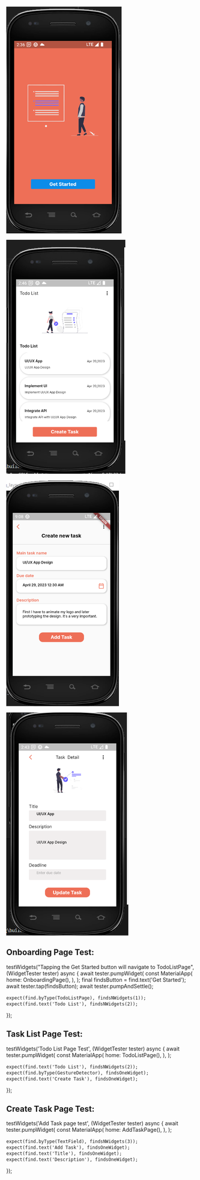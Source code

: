 
![Onboarding Page](image-4.png)

![Task List Page](image-2.png)
       
![Create Task Page](image.png)
        
 
![Update Task Page](image-1.png)


## Onboarding Page Test:

 testWidgets("Tapping the Get Started button will navigate to TodoListPage",
      (WidgetTester tester) async {
    await tester.pumpWidget(
      const MaterialApp(
        home: OnboardingPage(),
      ),
    );
    final findsButton = find.text('Get Started');
    await tester.tap(findsButton);
    await tester.pumpAndSettle();

    expect(find.byType(TodoListPage), findsNWidgets(1));
    expect(find.text('Todo List'), findsNWidgets(2));
  });


## Task List Page Test:
 testWidgets('Todo List Page Test', (WidgetTester tester) async {
    await tester.pumpWidget(
      const MaterialApp(
        home: TodoListPage(),
      ),
    );

    expect(find.text('Todo List'), findsNWidgets(2));
    expect(find.byType(GestureDetector), findsOneWidget);
    expect(find.text('Create Task'), findsOneWidget);
  });

## Create Task Page Test:
 testWidgets('Add Task page test', (WidgetTester tester) async {
    await tester.pumpWidget(
      const MaterialApp(
        home: AddTaskPage(),
      ),
    );

    expect(find.byType(TextField), findsNWidgets(3));
    expect(find.text('Add Task'), findsOneWidget);
    expect(find.text('Title'), findsOneWidget);
    expect(find.text('Description'), findsOneWidget);
  });







   



